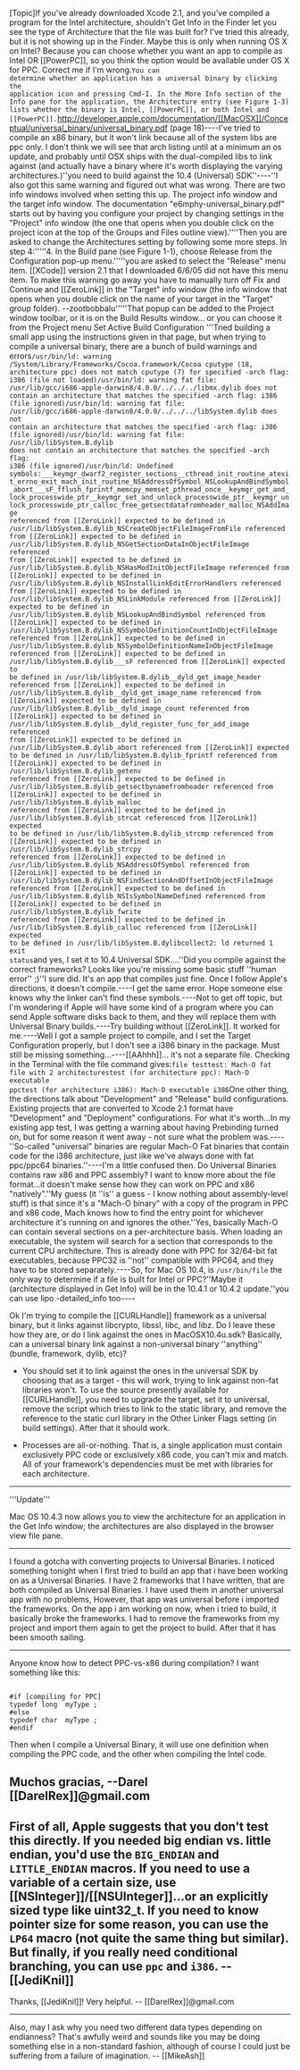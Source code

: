 

[Topic]If you've already downloaded Xcode 2.1, and you've compiled a program for the Intel architecture, shouldn't Get Info in the Finder let you see the type of Architecture that the file was built for? I've tried this already, but it is not showing up in the Finder. Maybe this is only when running OS X on Intel? Because you can choose whether you want an app to compile as Intel OR [[PowerPC]], so you think the option would be available under OS X for PPC. Correct me if I'm wrong.<code>You can determine whether an application has a universal binary by clicking the application icon and pressing Cmd-I. In the More Info section of the Info pane for the application, the Architecture entry (see  Figure 1-3) lists whether the binary is Intel, [[PowerPC]], or both Intel and [[PowerPC]].</code>http://developer.apple.com/documentation/[[MacOSX]]/Conceptual/universal_binary/universal_binary.pdf (page 18)----I've tried to compile an x86 binary, but it won't link because all of the system libs are ppc only.  I don't think we will see that arch listing until at a minimum an os update, and probably until OSX ships with the dual-compiled libs to link against (and actually have a binary where it's worth displaying the varying architectures.)''you need to build against the 10.4 (Universal) SDK''----''I also got this same warning and figured out what was wrong. There are two info windows involved when setting this up. The project info window and the target info window. The documentation "e6mphy-universal_binary.pdf" starts out by having you configure your project by changing settings in the "Project" info window (the one that opens when you double click on the project icon at the top of the Groups and Files outline view).''''Then you are asked to change the Architectures setting by following some more steps. In step 4:'''''4. In the Build pane (see  Figure 1-1), choose Release from the Configuration pop-up menu.'''''you are asked to select the "Release" menu item. [[XCode]] version 2.1 that I downloaded 6/6/05 did not have this menu item. To make this warning go away you have to manually turn off Fix and Continue and [[ZeroLink]] in the "Target" info window (the info window that opens when you double click on the name of your target in the "Target" group folder). --zootbobbalu'''''That popup can be added to the Project window toolbar, or it is on the Build Results window... or you can choose it from the Project menu Set Active Build Configuration '''Tried building a small app using the instructions given in that page, but when trying to compile a universal binary, there are a bunch of build warnings and errors<code>/usr/bin/ld: warning /System/Library/Frameworks/Cocoa.framework/Cocoa cputype (18, architecture ppc) does not match cputype (7) for specified -arch flag: i386 (file not loaded)/usr/bin/ld: warning fat file: /usr/lib/gcc/i686-apple-darwin8/4.0.0/../../../libmx.dylib does not contain an architecture that matches the specified -arch flag: i386 (file ignored)/usr/bin/ld: warning fat file: /usr/lib/gcc/i686-apple-darwin8/4.0.0/../../../libSystem.dylib does not contain an architecture that matches the specified -arch flag: i386 (file ignored)/usr/bin/ld: warning fat file: /usr/lib/libSystem.B.dylib does not contain an architecture that matches the specified -arch flag: i386 (file ignored)/usr/bin/ld: Undefined symbols:___keymgr_dwarf2_register_sections__cthread_init_routine_atexit_errno_exit_mach_init_routine_NSAddressOfSymbol_NSLookupAndBindSymbol_abort___sF_fflush_fprintf_memcpy_memset_pthread_once__keymgr_get_and_lock_processwide_ptr__keymgr_set_and_unlock_processwide_ptr__keymgr_unlock_processwide_ptr_calloc_free_getsectdatafromheader_malloc_NSAddImage referenced from [[ZeroLink]] expected to be defined in /usr/lib/libSystem.B.dylib_NSCreateObjectFileImageFromFile referenced from [[ZeroLink]] expected to be defined in /usr/lib/libSystem.B.dylib_NSGetSectionDataInObjectFileImage referenced from [[ZeroLink]] expected to be defined in /usr/lib/libSystem.B.dylib_NSHasModInitObjectFileImage referenced from [[ZeroLink]] expected to be defined in /usr/lib/libSystem.B.dylib_NSInstallLinkEditErrorHandlers referenced from [[ZeroLink]] expected to be defined in /usr/lib/libSystem.B.dylib_NSLinkModule referenced from [[ZeroLink]] expected to be defined in /usr/lib/libSystem.B.dylib_NSLookupAndBindSymbol referenced from [[ZeroLink]] expected to be defined in /usr/lib/libSystem.B.dylib_NSSymbolDefinitionCountInObjectFileImage referenced from [[ZeroLink]] expected to be defined in /usr/lib/libSystem.B.dylib_NSSymbolDefinitionNameInObjectFileImage referenced from [[ZeroLink]] expected to be defined in /usr/lib/libSystem.B.dylib___sF referenced from [[ZeroLink]] expected to be defined in /usr/lib/libSystem.B.dylib__dyld_get_image_header referenced from [[ZeroLink]] expected to be defined in /usr/lib/libSystem.B.dylib__dyld_get_image_name referenced from [[ZeroLink]] expected to be defined in /usr/lib/libSystem.B.dylib__dyld_image_count referenced from [[ZeroLink]] expected to be defined in /usr/lib/libSystem.B.dylib__dyld_register_func_for_add_image referenced from [[ZeroLink]] expected to be defined in /usr/lib/libSystem.B.dylib_abort referenced from [[ZeroLink]] expected to be defined in /usr/lib/libSystem.B.dylib_fprintf referenced from [[ZeroLink]] expected to be defined in /usr/lib/libSystem.B.dylib_getenv referenced from [[ZeroLink]] expected to be defined in /usr/lib/libSystem.B.dylib_getsectbynamefromheader referenced from [[ZeroLink]] expected to be defined in /usr/lib/libSystem.B.dylib_malloc referenced from [[ZeroLink]] expected to be defined in /usr/lib/libSystem.B.dylib_strcat referenced from [[ZeroLink]] expected to be defined in /usr/lib/libSystem.B.dylib_strcmp referenced from [[ZeroLink]] expected to be defined in /usr/lib/libSystem.B.dylib_strcpy referenced from [[ZeroLink]] expected to be defined in /usr/lib/libSystem.B.dylib_NSAddressOfSymbol referenced from [[ZeroLink]] expected to be defined in /usr/lib/libSystem.B.dylib_NSFindSectionAndOffsetInObjectFileImage referenced from [[ZeroLink]] expected to be defined in /usr/lib/libSystem.B.dylib_NSIsSymbolNameDefined referenced from [[ZeroLink]] expected to be defined in /usr/lib/libSystem.B.dylib_fwrite referenced from [[ZeroLink]] expected to be defined in /usr/lib/libSystem.B.dylib_calloc referenced from [[ZeroLink]] expected to be defined in /usr/lib/libSystem.B.dylibcollect2: ld returned 1 exit status</code>and yes, I set it to 10.4 Universal SDK....''Did you compile against the correct frameworks? Looks like you're missing some basic stuff ''human error'' ;)''I sure did. It's an app that compiles just fine. Once I follow Apple's directions, it doesn't compile.----I get the same error. Hope someone else knows why the linker can't find these symbols.----Not to get off topic, but I'm wondering if Apple will have some kind of a program where you can send Apple software disks back to them, and they will replace them with Universal Binary builds.----Try building without [[ZeroLink]]. It worked for me.----Well I got a sample project to compile, and I set the Target Configuration properly, but I don't see a i386 binary in the package. Must still be missing something...----[[AAhhh]]... it's not a separate file. Checking in the Terminal with the file command gives:<code>file testtest: Mach-O fat file with 2 architecturestest (for architecture ppc):    Mach-O executable ppctest (for architecture i386):   Mach-O executable i386</code>One other thing, the directions talk about "Development" and "Release" build configurations. Existing projects that are converted to Xcode 2.1 format have "Development" and "Deployment" configurations. For what it's worth...In my existing app test, I was getting a warning about having Prebinding turned on, but for some reason it went away - not sure what the problem was.----''So-called "universal" binaries are regular Mach-O Fat binaries that contain code for the i386 architecture, just like we've always done with fat ppc/ppc64 binaries.''----I'm a little confused then. Do Universal Binaries contains raw x86 and PPC assembly? I want to know more about the file format...it doesn't make sense how they can work on PPC and x86 "natively".''My guess (it ''is'' a guess - I know nothing about assembly-level stuff) is that since it's a "Mach-O binary" with a copy of the program in PPC and x86 code, Mach knows how to find the entry point for whichever architecture it's running on and ignores the other.''Yes, basically Mach-O can contain several sections on a per-architecture basis. When loading an executable, the system will search for a section that corresponds to the current CPU architecture. This is already done with PPC for 32/64-bit fat executables, because PPC32 is ''not'' compatible with PPC64, and they have to be stored separately.----So, for Mac OS 10.4, is <code>/usr/bin/file</code> the only way to determine if a file is built for Intel or PPC?''Maybe it (architecture displayed in Get Info) will be in the 10.4.1 or 10.4.2 update.''you can use lipo -detailed_info too----

Ok I'm trying to compile the [[CURLHandle]] framework as a universal binary, but it links against libcrypto, libssl, libc, and libz. Do I leave these how they are, or do I link against the ones in MacOSX10.4u.sdk? Basically, can a universal binary link against a non-universal binary ''anything'' (bundle, framework, dylib, etc)?

- You should set it to link against the ones in the universal SDK by choosing that as a target - this will work, trying to link against non-fat libraries won't. To use the source presently available for [[CURLHandle]], you need to upgrade the target, set it to universal, remove the script which tries to link to the static library, and remove the reference to the static curl library in the Other Linker Flags setting (in build settings). After that it should work. 

- Processes are all-or-nothing. That is, a single application must contain exclusively PPC code or exclusively x86 code, you can't mix and match. All of your framework's dependencies must be met with libraries for each architecture.

----

'''Update'''

Mac OS 10.4.3 now allows you to view the architecture for an application in the Get Info window; the architectures are also displayed in the browser view file pane.

----

I found a gotcha with converting projects to Universal Binaries. I noticed something tonight when I first tried to build an app that i have been working on as a Universal Binaries. I have 2 frameworks that I have written, that are both compiled as Universal Binaries. I have used them in another universal app with no problems, However, that app was universal before i imported the frameworks. On the app i am working on now, when i tried to build, it basically broke the frameworks. I had to remove the frameworks from my project and import them again to get the project to build. After that it has been smooth sailing.

----

Anyone know how to detect PPC-vs-x86 during compilation?  I want something like this:

<code>
#if [compiling for PPC]
typedef long  myType ;
#else
typedef char  myType ;
#endif
</code>

Then when I compile a Universal Binary, it will use one definition when compiling the PPC code, and the other when compiling the Intel code.

Muchos gracias,   --Darel     [[DarelRex]]@gmail.com
----
First of all, Apple suggests that you don't test this directly. If you needed big endian vs. little endian, you'd use the <code>__BIG_ENDIAN__</code> and <code>__LITTLE_ENDIAN__</code> macros. If you need to use a variable of a certain size, use [[NSInteger]]/[[NSUInteger]]...or an explicitly sized type like uint32_t. If you need to know pointer size for some reason, you can use the <code>__LP64__</code> macro (not quite the same thing but similar). But finally, if you really need conditional branching, you can use <code>__ppc__</code> and <code>__i386__</code>. --[[JediKnil]]
----
Thanks, [[JediKnil]]!  Very helpful.   -- [[DarelRex]]@gmail.com

----
Also, may I ask why you need two different data types depending on endianness? That's awfully weird and sounds like you may be doing something else in a non-standard fashion, although of course I could just be suffering from a failure of imagination. -- [[MikeAsh]]